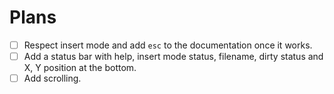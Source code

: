 # Plans

- [ ] Respect insert mode and add `esc` to the documentation once it works.
- [ ] Add a status bar with help, insert mode status, filename, dirty status and X, Y position at the bottom.
- [ ] Add scrolling.
